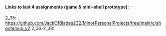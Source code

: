 #### Links to last 4 assignments (game & mini-shell prototype):

2_35: https://github.com/JackOfBlades232/MinorPersonalProjects/tree/main/c/shootemup_v2
2_36-2_38:
